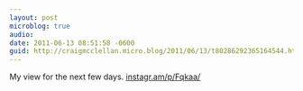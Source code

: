 ```yaml
---
layout: post
microblog: true
audio: 
date: 2011-06-13 08:51:58 -0600
guid: http://craigmcclellan.micro.blog/2011/06/13/t80286292365164544.html
---
```

My view for the next few days.  [instagr.am/p/Fqkaa/](http://instagr.am/p/Fqkaa/)
